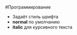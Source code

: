 #Программирование 
- Задаёт стиль шрифта 
- **normal** по умолчанию
- **italic** для курсивного текста 